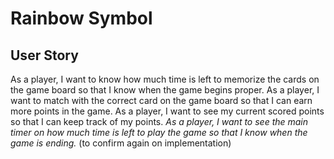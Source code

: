 # Rainbow Symbol

## User Story

As a player, I want to know how much time is left to memorize the cards on the game board so that I know when the game begins proper.
As a player, I want to match with the correct card on the game board so that I can earn more points in the game.
As a player, I want to see my current scored points so that I can keep track of my points.
_As a player, I want to see the main timer on how much time is left to play the game so that I know when the game is ending._ (to confirm again on implementation)
